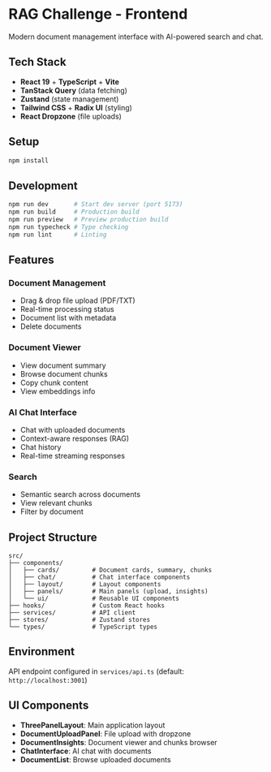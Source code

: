 # RAG Challenge - Frontend

Modern document management interface with AI-powered search and chat.

## Tech Stack
- **React 19** + **TypeScript** + **Vite**
- **TanStack Query** (data fetching)
- **Zustand** (state management)
- **Tailwind CSS** + **Radix UI** (styling)
- **React Dropzone** (file uploads)

## Setup
```bash
npm install
```

## Development
```bash
npm run dev       # Start dev server (port 5173)
npm run build     # Production build
npm run preview   # Preview production build
npm run typecheck # Type checking
npm run lint      # Linting
```

## Features

### Document Management
- Drag & drop file upload (PDF/TXT)
- Real-time processing status
- Document list with metadata
- Delete documents

### Document Viewer
- View document summary
- Browse document chunks
- Copy chunk content
- View embeddings info

### AI Chat Interface
- Chat with uploaded documents
- Context-aware responses (RAG)
- Chat history
- Real-time streaming responses

### Search
- Semantic search across documents
- View relevant chunks
- Filter by document

## Project Structure
```
src/
├── components/
│   ├── cards/         # Document cards, summary, chunks
│   ├── chat/          # Chat interface components
│   ├── layout/        # Layout components
│   ├── panels/        # Main panels (upload, insights)
│   └── ui/            # Reusable UI components
├── hooks/             # Custom React hooks
├── services/          # API client
├── stores/            # Zustand stores
└── types/             # TypeScript types
```

## Environment
API endpoint configured in `services/api.ts` (default: `http://localhost:3001`)

## UI Components
- **ThreePanelLayout**: Main application layout
- **DocumentUploadPanel**: File upload with dropzone
- **DocumentInsights**: Document viewer and chunks browser
- **ChatInterface**: AI chat with documents
- **DocumentList**: Browse uploaded documents